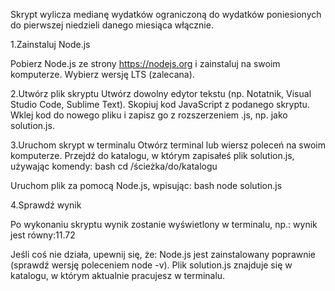Skrypt wylicza medianę wydatków ograniczoną do wydatków poniesionych do pierwszej niedzieli danego miesiąca włącznie.


1.Zainstaluj Node.js

Pobierz Node.js ze strony https://nodejs.org i zainstaluj na swoim komputerze. Wybierz wersję LTS (zalecana).

2.Utwórz plik skryptu
Utwórz dowolny edytor tekstu (np. Notatnik, Visual Studio Code, Sublime Text).
Skopiuj kod JavaScript z podanego skryptu.
Wklej kod do nowego pliku i zapisz go z rozszerzeniem .js, np. jako solution.js.

3.Uruchom skrypt w terminalu
Otwórz terminal lub wiersz poleceń na swoim komputerze.
Przejdź do katalogu, w którym zapisałeś plik solution.js, używając komendy:
bash
cd /ścieżka/do/katalogu

Uruchom plik za pomocą Node.js, wpisując:
bash
node solution.js

4.Sprawdź wynik

Po wykonaniu skryptu wynik zostanie wyświetlony w terminalu, np.:
wynik jest równy:11.72

Jeśli coś nie działa, upewnij się, że:
Node.js jest zainstalowany poprawnie (sprawdź wersję poleceniem node -v).
Plik solution.js znajduje się w katalogu, w którym aktualnie pracujesz w terminalu.